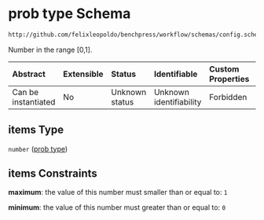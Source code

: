 # prob type Schema

```txt
http://github.com/felixleopoldo/benchpress/workflow/schemas/config.schema.json#/definitions/flexprob/anyOf/1/items
```

Number in the range \[0,1].

| Abstract            | Extensible | Status         | Identifiable            | Custom Properties | Additional Properties | Access Restrictions | Defined In                                                       |
| :------------------ | :--------- | :------------- | :---------------------- | :---------------- | :-------------------- | :------------------ | :--------------------------------------------------------------- |
| Can be instantiated | No         | Unknown status | Unknown identifiability | Forbidden         | Allowed               | none                | [config.schema.json*](config.schema.json "open original schema") |

## items Type

`number` ([prob type](config-definitions-prob-type.md))

## items Constraints

**maximum**: the value of this number must smaller than or equal to: `1`

**minimum**: the value of this number must greater than or equal to: `0`

